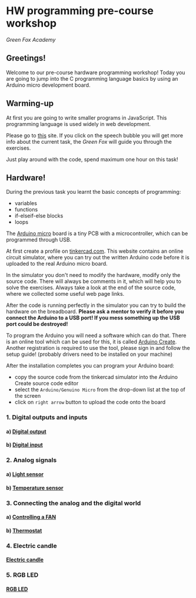 # HW programming pre-course workshop
*Green Fox Academy*

## Greetings!
Welcome to our pre-course hardware programming workshop! Today you are
going to jump into the C programming language basics by using an Arduino
micro development board.

## Warming-up
At first you are going to write smaller programs in JavaScript. This programming
language is used widely in web development.

Please go to [this](https://greenfox-academy.github.io/hardware.html) site.
If you click on the speech bubble you will get more info about the current task,
the *Green Fox* will guide you through the exercises.

Just play around with the code, spend maximum one hour on this task!

## Hardware!
During the previous task you learnt the basic concepts of programming:
- variables
- functions
- if-elseif-else blocks
- loops

The [Arduino micro](https://store.arduino.cc/arduino-micro) board is a tiny
PCB with a microcontroller, which can be programmed through USB.

At first create a profile on [tinkercad.com](https://www.tinkercad.com/auth/shadowbox_register_fullscreen).
This website contains an online circuit simulator, where you can try out the written
Arduino code before it is uploaded to the real Arduino micro board.

In the simulator you don't need to modify the hardware, modify only the source code.
There will always be comments in it, which will help you to solve the
exercises. Always take a look at the end of the source code, where we collected
some useful web page links.

After the code is running perfectly in the simulator you can try to build the hardware
on the breadboard. **Please ask a mentor to verify it before you connect the Arduino to a USB port! If you mess something up the USB port could be destroyed!**

To program the Arduino you will need a software which can do that. There is an
online tool which can be used for this, it is called [Arduino Create](create.arduino.cc).
Another registration is required to use the tool, please sign in and follow the
setup guide! (probably drivers need to be installed on your machine)

After the installation completes you can program your Arduino board:
- copy the source code from the tinkercad simulator into the Arduino Create source
code editor
- select the `Arduino/Genuino Micro` from the drop-down list at the top of the screen
- click on `right arrow` button to upload the code onto the board

### 1. Digital outputs and inputs
#### a) [Digital output](https://tinkercad.com/things/doa7W6kNw4s)

#### b) [Digital input](https://www.tinkercad.com/things/2XhvaqXu114-1b-led-with-pushbutton)

### 2. Analog signals
#### a) [Light sensor](https://www.tinkercad.com/things/24U5SKiPr54-2a-using-a-ldr-light-sensor)

#### b) [Temperature sensor](https://www.tinkercad.com/things/81GMqBe5nqS-2b-using-a-ldr-light-sensor-and-a-ntc-temperature-sensor)

### 3. Connecting the analog and the digital world
#### a) [Controlling a FAN](https://www.tinkercad.com/things/81GMqBe5nqS-2b-using-a-ldr-light-sensor-and-a-ntc-temperature-sensor)
#### b) [Thermostat](https://www.tinkercad.com/things/gDfRwa3iNzJ-3b-thermostat)

### 4. Electric candle
#### [Electric candle](https://www.tinkercad.com/things/lUoEMSXApjc-4-electric-candle)

### 5. RGB LED
#### [RGB LED](https://www.tinkercad.com/things/9lRAyPt9nEv-5-rgb-led)
